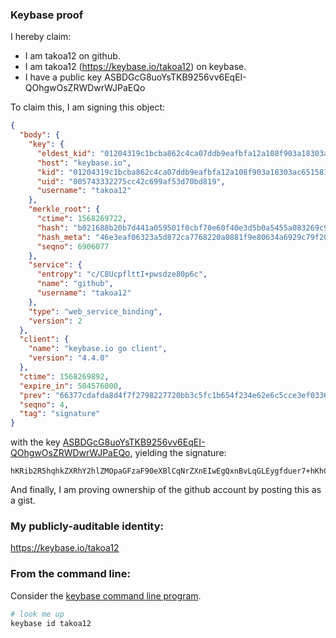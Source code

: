 ### Keybase proof

I hereby claim:

  * I am takoa12 on github.
  * I am takoa12 (https://keybase.io/takoa12) on keybase.
  * I have a public key ASBDGcG8uoYsTKB9256vv6EqEI-QOhgwOsZRWDwrWJPaEQo

To claim this, I am signing this object:

```json
{
  "body": {
    "key": {
      "eldest_kid": "01204319c1bcba862c4ca07ddb9eafbfa12a108f903a18303ac651583c2b5893da110a",
      "host": "keybase.io",
      "kid": "01204319c1bcba862c4ca07ddb9eafbfa12a108f903a18303ac651583c2b5893da110a",
      "uid": "005743332275cc42c699af53d70bd819",
      "username": "takoa12"
    },
    "merkle_root": {
      "ctime": 1568269722,
      "hash": "b021688b20b7d441a059501f0cbf70e60f40e3d5b0a5455a083269c941c6c22d4a6f97c271b9815f893cec13c9a7038ce9a7a2fad689c512363f0f0f6afbf22c",
      "hash_meta": "46e3eaf06323a5d872ca7768220a0881f9e80634a6929c79f20e68cafec47957",
      "seqno": 6906077
    },
    "service": {
      "entropy": "c/C8UcpflttI+pwsdze80p6c",
      "name": "github",
      "username": "takoa12"
    },
    "type": "web_service_binding",
    "version": 2
  },
  "client": {
    "name": "keybase.io go client",
    "version": "4.4.0"
  },
  "ctime": 1568269892,
  "expire_in": 504576000,
  "prev": "66377cdafda8d4f7f2798227720bb3c5fc1b654f234e62e6c5cce3ef0336fba9",
  "seqno": 4,
  "tag": "signature"
}
```

with the key [ASBDGcG8uoYsTKB9256vv6EqEI-QOhgwOsZRWDwrWJPaEQo](https://keybase.io/takoa12), yielding the signature:

```
hKRib2R5hqhkZXRhY2hlZMOpaGFzaF90eXBlCqNrZXnEIwEgQxnBvLqGLEygfduer7+hKhCPkDoYMDrGUVg8K1iT2hEKp3BheWxvYWTESpcCBMQgZjd82v2o1PfyeYIncguzxfwbZU8jTmLmxczj7wM2+6nEINgHJWTMPo5+tuxuKHovaN+9hrSb6FuFBNWdRV6zGF1WAgHCo3NpZ8RAcGWOIvYSpVvRe+V9GAQBtLC47JAKMg31do607iE10DkTJG2qtUAS6oP/I8MkmhC991E6YHJOwbLByE8B+sw9BahzaWdfdHlwZSCkaGFzaIKkdHlwZQildmFsdWXEINPrKwO2Y+zkMtn6nzh9xlu3Z6xu1BKl2jWDTTjOjrDfo3RhZ80CAqd2ZXJzaW9uAQ==

```

And finally, I am proving ownership of the github account by posting this as a gist.

### My publicly-auditable identity:

https://keybase.io/takoa12

### From the command line:

Consider the [keybase command line program](https://keybase.io/download).

```bash
# look me up
keybase id takoa12
```
